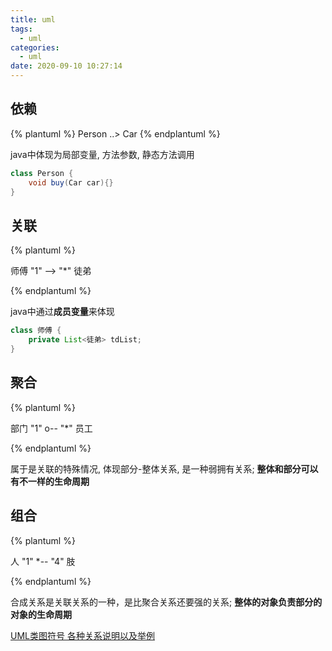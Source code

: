```yaml
---
title: uml
tags:
  - uml
categories:
  - uml
date: 2020-09-10 10:27:14
---
```




## 依赖

{% plantuml %}
Person ..> Car
{% endplantuml %}

java中体现为局部变量, 方法参数, 静态方法调用

```java
class Person {
    void buy(Car car){}
}
```



## 关联

{% plantuml %}

师傅 "1" --> "*" 徒弟

{% endplantuml %}



java中通过**成员变量**来体现

```java
class 师傅 {
    private List<徒弟> tdList;
}
```



## 聚合

{% plantuml %}

部门 "1" o-- "*" 员工

{% endplantuml %}

属于是关联的特殊情况, 体现部分-整体关系, 是一种弱拥有关系; **整体和部分可以有不一样的生命周期**



## 组合

{% plantuml %}

人 "1" *-- "4" 肢

{% endplantuml %}

合成关系是关联关系的一种，是比聚合关系还要强的关系; **整体的对象负责部分的对象的生命周期**


[UML类图符号 各种关系说明以及举例](https://www.cnblogs.com/duanxz/archive/2012/06/13/2547801.html)